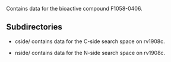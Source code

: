Contains data for the bioactive compound F1058-0406.

## Subdirectories

- cside/ contains data for the C-side search space on rv1908c.

- nside/ contains data for the N-side search space on rv1908c.

